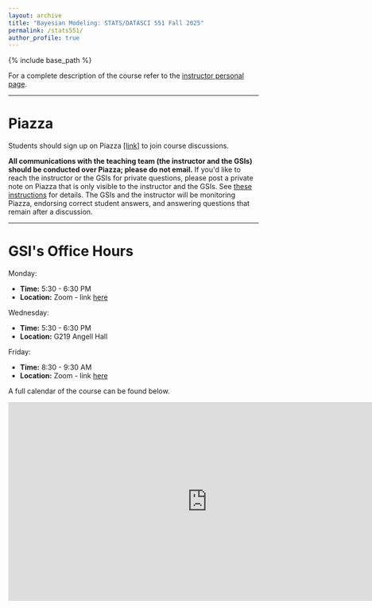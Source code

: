 ```yaml
---
layout: archive
title: "Bayesian Modeling: STATS/DATASCI 551 Fall 2025"
permalink: /stats551/
author_profile: true
---
```


{% include base_path %}

For a complete description of the course refer to the [instructor personal page](https://yixinwang.github.io/courses/bayesian-master/fall25/bayesian25f.html).

---

# Piazza
Students should sign up on Piazza [[link]](https://piazza.com/umich/fall2025/stats551001fa2025) to join course discussions.

**All communications with the teaching team (the instructor and the GSIs) should be conducted over Piazza; please do not email.** If you'd like to reach the instructor or the GSIs for private questions, please post a private note on Piazza that is only visible to the instructor and the GSIs. See [these instructions](https://support.piazza.com/support/solutions/articles/48000616669-post-a-private-note) for details. The GSIs and the instructor will be monitoring Piazza, endorsing correct student answers, and answering questions that remain after a discussion.

---

# <a id="calendar"></a> GSI's Office Hours

Monday: 
- **Time:** 5:30 - 6:30 PM 
- **Location:** Zoom - link [here](https://umich.zoom.us/j/91207661731?jst=2)

Wednesday:
- **Time:** 5:30 - 6:30 PM 
- **Location:** G219 Angell Hall

Friday:
- **Time:** 8:30 - 9:30 AM
- **Location:** Zoom - link [here](https://umich.zoom.us/j/91207661731?jst=2)

A full calendar of the course can be found below.

<iframe src="https://calendar.google.com/calendar/embed?height=600&wkst=1&bgcolor=%23ffffff&ctz=America%2FNew_York&showTitle=1&showNav=1&showTabs=1&mode=AGENDA&src=Y2M2MjI2aHRxODhhNzNpZnE3dWtnam84MGtAZ3JvdXAuY2FsZW5kYXIuZ29vZ2xlLmNvbQ&color=%234285F4" style="border-width:0" width="800" height="400" frameborder="0" scrolling="no"></iframe>
